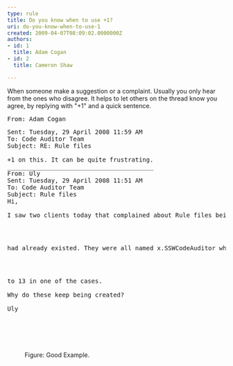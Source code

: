 ```yaml
---
type: rule
title: Do you know when to use +1?
uri: do-you-know-when-to-use-1
created: 2009-04-07T08:09:02.0000000Z
authors:
- id: 1
  title: Adam Cogan
- id: 2
  title: Cameron Shaw

---
```



When someone make a suggestion or a complaint. Usually you only hear from the ones who disagree. It helps to let others on the thread know you agree, by replying with "+1" and a quick sentence.
<dl>    <pre><span class="ms-rteCustom-GreyBox">From&#58; Adam Cogan <pre>Sent&#58; Tuesday, 29 April 2008 11&#58;59 AM<br>To&#58; Code Auditor Team<br>Subject&#58; RE&#58; Rule files<br><br>+1 on this. It can be quite frustrating.<br>________________________________________<br>From&#58; Uly<br>Sent&#58; Tuesday, 29 April 2008 11&#58;51 AM<br>To&#58; Code Auditor Team<br>Subject&#58; Rule files<br>Hi,<br> <br>I saw two clients today that complained about Rule files being created even though one </pre>
    <pre>had already existed. They were all named x.SSWCodeAuditor where x was a number from 1 </pre>
    <pre>to 13 in one of the cases.<br> <br>Why do these keep being created?<br> <br>Uly</pre>
    </span></pre>
    <pre>&#160;</pre>
    <dd><span class="ms-rteCustom-FigureGood">Figure&#58; Good Example. </span></dd></dl>

